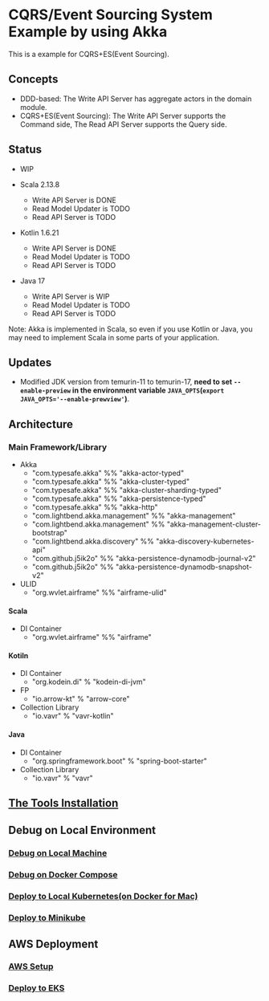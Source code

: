 # CQRS/Event Sourcing System Example by using Akka

This is a example for CQRS+ES(Event Sourcing).

## Concepts

- DDD-based: The Write API Server has aggregate actors in the domain module.
- CQRS+ES(Event Sourcing): The Write API Server supports the Command side, The Read API Server supports the Query side.

## Status

- WIP

- Scala 2.13.8
  - Write API Server is DONE
  - Read Model Updater is TODO
  - Read API Server is TODO
- Kotlin 1.6.21
  - Write API Server is DONE
  - Read Model Updater is TODO
  - Read API Server is TODO
- Java 17
  - Write API Server is WIP
  - Read Model Updater is TODO
  - Read API Server is TODO

Note: Akka is implemented in Scala, so even if you use Kotlin or Java, you may need to implement Scala in some parts of your application.

## Updates

- Modified JDK version from temurin-11 to temurin-17, **need to set `--enable-preview` in the environment variable `JAVA_OPTS`(`export JAVA_OPTS='--enable-prewview'`)**.


## Architecture

### Main Framework/Library

- Akka
  - "com.typesafe.akka" %% "akka-actor-typed"
  - "com.typesafe.akka" %% "akka-cluster-typed" 
  - "com.typesafe.akka" %% "akka-cluster-sharding-typed"
  - "com.typesafe.akka" %% "akka-persistence-typed" 
  - "com.typesafe.akka" %% "akka-http"
  - "com.lightbend.akka.management" %% "akka-management"
  - "com.lightbend.akka.management" %% "akka-management-cluster-bootstrap"
  - "com.lightbend.akka.discovery" %% "akka-discovery-kubernetes-api"
  - "com.github.j5ik2o" %% "akka-persistence-dynamodb-journal-v2"
  - "com.github.j5ik2o" %% "akka-persistence-dynamodb-snapshot-v2"
- ULID
  - "org.wvlet.airframe" %% "airframe-ulid"

#### Scala

- DI Container
  - "org.wvlet.airframe" %% "airframe"

#### Kotiln

- DI Container
  - "org.kodein.di" % "kodein-di-jvm"
- FP
  - "io.arrow-kt" % "arrow-core"
- Collection Library
  - "io.vavr" % "vavr-kotlin"

#### Java

- DI Container
  - "org.springframework.boot" % "spring-boot-starter"
- Collection Library
  - "io.vavr" % "vavr"


## [The Tools Installation](docs/TOOLS_INSTALLATION.md)

## Debug on Local Environment

### [Debug on Local Machine](docs/DEBUG_ON_LOCAL_MACHINE.md)

### [Debug on Docker Compose](docs/DEBUG_ON_DOCKER_COMPOSE.md)

### [Deploy to Local Kubernetes(on Docker for Mac)](docs/DEPLOY_TO_LOCAL_K8S.md)

### [Deploy to Minikube](docs/DEPLOY_TO_MINIKUBE.md)

## AWS Deployment

### [AWS Setup](docs/AWS_SETUP.md)

### [Deploy to EKS](docs/DEPLOY_TO_EKS.md)
